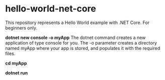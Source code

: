 # hello-world-net-core
This repository represents a Hello World example with .NET Core. For beginners only.

__dotnet new console -o myApp__
	The dotnet command creates a new application of type console for you. The -o parameter creates a directory named myApp where your app is stored, and populates it with the required files.

__cd myApp__

__dotnet run__
